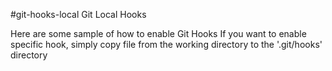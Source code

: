 #git-hooks-local
Git Local Hooks

Here are some sample of how to enable Git Hooks
If you want to enable specific hook, simply copy file from the working directory to the '.git/hooks' directory
